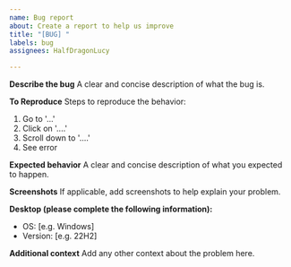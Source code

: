 ```yaml
---
name: Bug report
about: Create a report to help us improve
title: "[BUG] "
labels: bug
assignees: HalfDragonLucy

---
```


**Describe the bug**
A clear and concise description of what the bug is.

**To Reproduce**
Steps to reproduce the behavior:
1. Go to '...'
2. Click on '....'
3. Scroll down to '....'
4. See error

**Expected behavior**
A clear and concise description of what you expected to happen.

**Screenshots**
If applicable, add screenshots to help explain your problem.

**Desktop (please complete the following information):**
 - OS: [e.g. Windows]
- Version: [e.g. 22H2]

**Additional context**
Add any other context about the problem here.
